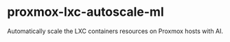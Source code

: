 # proxmox-lxc-autoscale-ml
Automatically scale the LXC containers resources on Proxmox hosts with AI.
